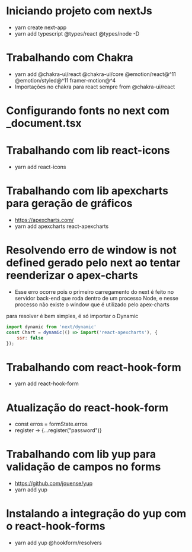 # Iniciando projeto com nextJs
- yarn create next-app 
- yarn add typescript @types/react @types/node -D

# Trabalhando com Chakra 
- yarn add @chakra-ui/react @chakra-ui/core @emotion/react@^11 @emotion/styled@^11 framer-motion@^4
- Importações no chakra para react sempre from @chakra-ui/react

# Configurando fonts no next com _document.tsx

# Trabalhando com lib react-icons
- yarn add react-icons

# Trabalhando com lib apexcharts para geração de gráficos
- https://apexcharts.com/
- yarn add apexcharts react-apexcharts

# Resolvendo erro de window is not defined gerado pelo next ao tentar reenderizar o apex-charts
- Esse erro ocorre pois o primeiro carregamento do next é feito no servidor back-end que roda dentro de um processo Node, e nesse processo não existe o window que é utilizado pelo apex-charts

para resolver é bem simples, é só importar o Dynamic 

```js
import dynamic from 'next/dynamic'
const Chart = dynamic(() => import('react-apexcharts'), {
    ssr: false
});
```

# Trabalhando com react-hook-form
- yarn add react-hook-form
# Atualização do react-hook-form
- const erros = formState.erros
- register -> {...register("password")}

# Trabalhando com lib yup para validação de campos no forms
- https://github.com/jquense/yup
- yarn add yup

# Instalando a integração do yup com o react-hook-forms
- yarn add yup @hookform/resolvers
